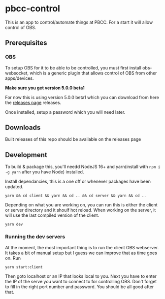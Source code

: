 # pbcc-control

This is an app to control/automate things at PBCC. For a start it will allow control of OBS.

## Prerequisites

### OBS

To setup OBS for it to be able to be controlled, you must first install obs-websocket, which is a generic plugin that allows control of OBS from other apps/devices.

**Make sure you get version 5.0.0 beta1**

For now this is using version 5.0.0 beta1 which you can download from here the [releases page](https://github.com/obsproject/obs-websocket/releases/tag/5.0.0-beta1) releases.

Once installed, setup a password which you will need later.

## Downloads

Built releases of this repo should be available on the releases page

## Development

To build & package this, you'll needd NodeJS 16+ and yarn(install with `npm i -g yarn` after you have Node) installed.

Install dependancies, this is a one off or whenever packages have been updated.

```
yarn && cd client && yarn && cd .. && cd server && yarn && cd ..
```

Depending on what you are working on, you can run this is either the client or server directory and it shoulf hot reload. When working on the server, it will use the last compiled version of the client.

```
yarn dev
```

### Running the dev servers

At the moment, the most important thing is to run the client OBS webserver. It takes a bit of manual setup but I guess we can improve that as time goes on. Run

```
yarn start:client
```

Then goto localhost or an IP that looks local to you. Next you have to enter the IP of the serve you want to connect to for controlling OBS. Don't forget to fill in the right port number and password. You should be all good after that.
